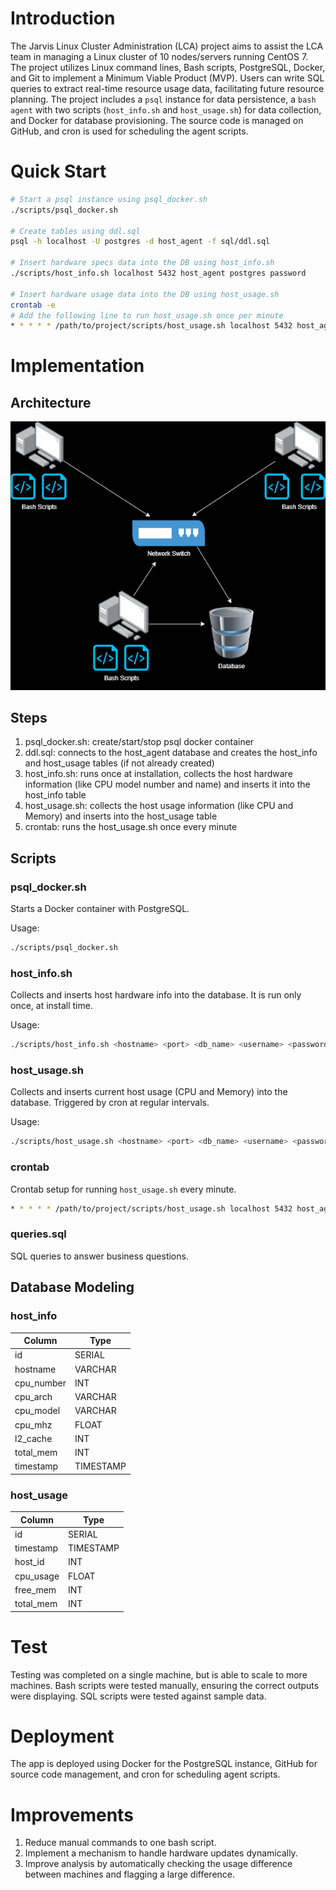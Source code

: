 # Introduction
The Jarvis Linux Cluster Administration (LCA) project aims to assist the LCA team in managing a Linux cluster of 10 nodes/servers running CentOS 7. The project utilizes Linux command lines, Bash scripts, PostgreSQL, Docker, and Git to implement a Minimum Viable Product (MVP). Users can write SQL queries to extract real-time resource usage data, facilitating future resource planning. The project includes a `psql` instance for data persistence, a `bash agent` with two scripts (`host_info.sh` and `host_usage.sh`) for data collection, and Docker for database provisioning. The source code is managed on GitHub, and cron is used for scheduling the agent scripts.

# Quick Start
```bash
# Start a psql instance using psql_docker.sh
./scripts/psql_docker.sh

# Create tables using ddl.sql
psql -h localhost -U postgres -d host_agent -f sql/ddl.sql

# Insert hardware specs data into the DB using host_info.sh
./scripts/host_info.sh localhost 5432 host_agent postgres password

# Insert hardware usage data into the DB using host_usage.sh
crontab -e
# Add the following line to run host_usage.sh once per minute
* * * * * /path/to/project/scripts/host_usage.sh localhost 5432 host_agent postgres password > /path/to/project/log/host_usage.log 2>&1
```

# Implementation
## Architecture
![Cluster Diagram](assets/LinuxClusterModel.png)

## Steps
1. psql_docker.sh: create/start/stop psql docker container 
2. ddl.sql: connects to the host_agent database and creates the host_info and host_usage tables (if not already created)
3. host_info.sh: runs once at installation, collects the host hardware information  (like CPU model number and name) and inserts it into the host_info table
4. host_usage.sh: collects the host usage information (like CPU and Memory) and inserts into the host_usage table
5. crontab: runs the host_usage.sh once every minute

## Scripts
### psql_docker.sh
Starts a Docker container with PostgreSQL.

Usage:
```bash
./scripts/psql_docker.sh
```

### host_info.sh
Collects and inserts host hardware info into the database. It is run only once, at install time.

Usage:
```bash
./scripts/host_info.sh <hostname> <port> <db_name> <username> <password>
```

### host_usage.sh
Collects and inserts current host usage (CPU and Memory) into the database. Triggered by cron at regular intervals.

Usage:
```bash
./scripts/host_usage.sh <hostname> <port> <db_name> <username> <password>
```

### crontab
Crontab setup for running `host_usage.sh` every minute.

```bash
* * * * * /path/to/project/scripts/host_usage.sh localhost 5432 host_agent postgres password > /path/to/project/log/host_usage.log 2>&1
```

### queries.sql
SQL queries to answer business questions.

## Database Modeling
### host_info
| Column       | Type    |
|--------------|---------|
| id           | SERIAL  |
| hostname     | VARCHAR |
| cpu_number   | INT     |
| cpu_arch     | VARCHAR |
| cpu_model    | VARCHAR |
| cpu_mhz      | FLOAT   |
| l2_cache     | INT     |
| total_mem    | INT     |
| timestamp    | TIMESTAMP |

### host_usage
| Column       | Type    |
|--------------|---------|
| id           | SERIAL  |
| timestamp    | TIMESTAMP |
| host_id      | INT     |
| cpu_usage    | FLOAT   |
| free_mem     | INT     |
| total_mem    | INT     |

# Test
Testing was completed on a single machine, but is able to scale to more machines. Bash scripts were tested manually, ensuring the correct outputs were displaying. SQL scripts were tested against sample data. 

# Deployment
The app is deployed using Docker for the PostgreSQL instance, GitHub for source code management, and cron for scheduling agent scripts. 

# Improvements
1. Reduce manual commands to one bash script.
2. Implement a mechanism to handle hardware updates dynamically.
3. Improve analysis by automatically checking the usage difference between machines and flagging a large difference. 
